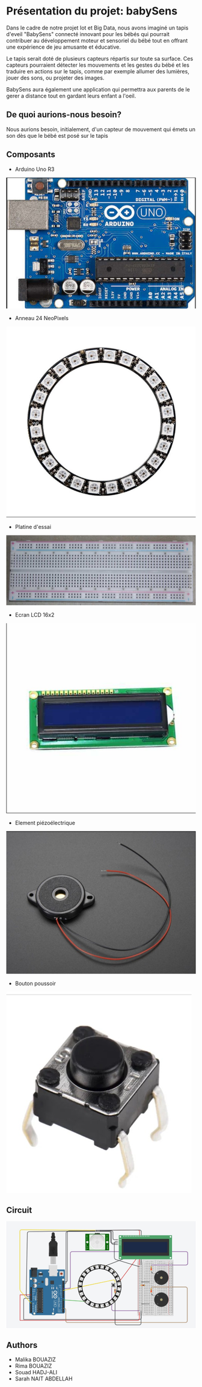 # Présentation du projet: babySens

Dans le cadre de notre projet Iot et Big Data, nous avons imaginé un tapis d'eveil "BabySens" connecté innovant pour les bébés qui pourrait contribuer au développement moteur et sensoriel du bébé tout en offrant une expérience de jeu amusante et éducative.

Le tapis serait doté de plusieurs capteurs répartis sur toute sa surface. Ces capteurs pourraient détecter les mouvements et les gestes du bébé et les traduire en actions sur le tapis, comme par exemple allumer des lumières, jouer des sons, ou projeter des images.

BabySens aura également une application qui permettra aux parents de le gerer a distance tout en gardant leurs enfant a l'oeil.


## De quoi aurions-nous besoin?

Nous aurions besoin,  initialement, d'un capteur de mouvement qui émets un son dès que le bébé est posé sur le tapis 


## Composants

* Arduino Uno R3

![arduino](Images/arduino.jpg)

* Anneau 24 NeoPixels

![anneau](Images/neopixel.jpg)

*  Platine d'essai

![platine](Images/platine.jpg)

* Ecran LCD 16x2

![Ecran](Images/LCD.jpg)

* Element piézoélectrique

![Element](Images/element_piezoelctric.jpg)


* Bouton poussoir

![Bouton](Images/bouton.jpg)

## Circuit

![circuit](Images/circuit.jpg)

## Authors

* Malika BOUAZIZ
* Rima BOUAZIZ
* Souad HADJ-ALI
* Sarah NAIT ABDELLAH
